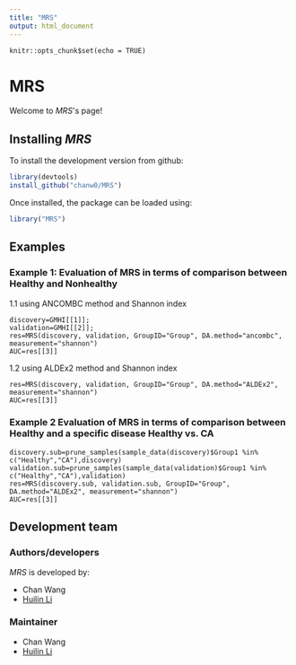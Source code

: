 ```yaml
---
title: "MRS"
output: html_document
---
```


```{r setup, include=FALSE}
knitr::opts_chunk$set(echo = TRUE)
```

# MRS

Welcome to *MRS*'s page!


Installing *MRS*
-------------
To install the development version from github:

```r
library(devtools)
install_github("chanw0/MRS")
```
Once installed, the package can be loaded using:

```r
library("MRS")
```

## Examples


### Example 1: Evaluation of MRS in terms of comparison between Healthy and Nonhealthy 

1.1 using ANCOMBC method and Shannon index 

```{r example1}
discovery=GMHI[[1]];
validation=GMHI[[2]];
res=MRS(discovery, validation, GroupID="Group", DA.method="ancombc", measurement="shannon")
AUC=res[[3]]
```
1.2 using ALDEx2 method and Shannon index

```{r example2}
res=MRS(discovery, validation, GroupID="Group", DA.method="ALDEx2", measurement="shannon")
AUC=res[[3]]
```

### Example 2 Evaluation of MRS in terms of comparison between Healthy and a specific disease Healthy vs. CA

```{r example3}
discovery.sub=prune_samples(sample_data(discovery)$Group1 %in% c("Healthy","CA"),discovery)
validation.sub=prune_samples(sample_data(validation)$Group1 %in% c("Healthy","CA"),validation)
res=MRS(discovery.sub, validation.sub, GroupID="Group", DA.method="ALDEx2", measurement="shannon")
AUC=res[[3]]
```


Development team
-------------
### Authors/developers
*MRS* is developed by:

* Chan Wang
* [Huilin Li](https://sites.google.com/site/huilinli09/)


### Maintainer
* Chan Wang 
* [Huilin Li](https://sites.google.com/site/huilinli09/)
